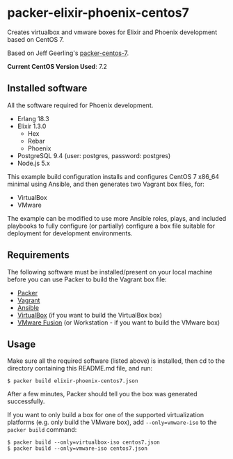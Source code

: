 # packer-elixir-phoenix-centos7

Creates virtualbox and vmware boxes for Elixir and Phoenix development based on CentOS 7.

Based on Jeff Geerling's [packer-centos-7](https://github.com/geerlingguy/packer-centos-7). 

**Current CentOS Version Used**: 7.2

## Installed software

All the software required for Phoenix development.

* Erlang 18.3
* Elixir 1.3.0
    * Hex
    * Rebar 
    * Phoenix
* PostgreSQL 9.4 (user: postgres, password: postgres)
* Node.js 5.x

This example build configuration installs and configures CentOS 7 x86_64 minimal using Ansible, and then generates two Vagrant box files, for:

  - VirtualBox
  - VMware

The example can be modified to use more Ansible roles, plays, and included playbooks to fully configure (or partially) configure a box file suitable for deployment for development environments.

## Requirements

The following software must be installed/present on your local machine before you can use Packer to build the Vagrant box file:

  - [Packer](http://www.packer.io/)
  - [Vagrant](http://vagrantup.com/)
  - [Ansible](http://docs.ansible.com/intro_installation.html)
  - [VirtualBox](https://www.virtualbox.org/) (if you want to build the VirtualBox box)
  - [VMware Fusion](http://www.vmware.com/products/fusion/) (or Workstation - if you want to build the VMware box)

## Usage

Make sure all the required software (listed above) is installed, then cd to the directory containing this README.md file, and run:

    $ packer build elixir-phoenix-centos7.json

After a few minutes, Packer should tell you the box was generated successfully.

If you want to only build a box for one of the supported virtualization platforms (e.g. only build the VMware box), add `--only=vmware-iso` to the `packer build` command:

    $ packer build --only=virtualbox-iso centos7.json
    $ packer build --only=vmware-iso centos7.json    
